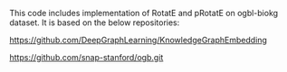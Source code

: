 
This code includes implementation of RotatE and pRotatE on ogbl-biokg dataset. It is based on the below repositories:

https://github.com/DeepGraphLearning/KnowledgeGraphEmbedding


https://github.com/snap-stanford/ogb.git
